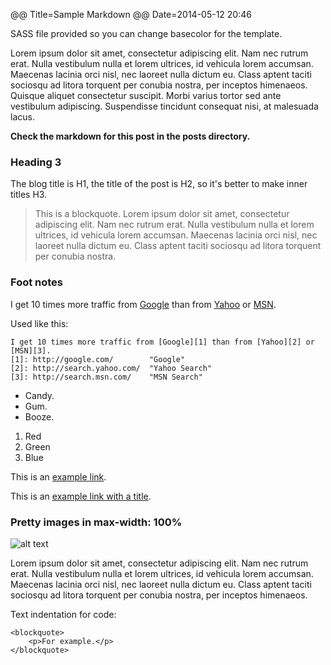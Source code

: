 @@ Title=Sample Markdown
@@ Date=2014-05-12 20:46

SASS file provided so you can change basecolor for the template.

Lorem ipsum dolor sit amet, consectetur adipiscing elit. Nam nec rutrum erat. Nulla vestibulum nulla et lorem ultrices, id vehicula lorem accumsan. Maecenas lacinia orci nisl, nec laoreet nulla dictum eu. Class aptent taciti sociosqu ad litora torquent per conubia nostra, per inceptos himenaeos. Quisque aliquet consectetur suscipit. Morbi varius tortor sed ante vestibulum adipiscing. Suspendisse tincidunt consequat nisi, at malesuada lacus.

**Check the markdown for this post in the posts directory.**

### Heading 3

The blog title is H1, the title of the post is H2, so it's better to make inner titles H3.

> This is a blockquote. Lorem ipsum dolor sit amet, consectetur adipiscing elit. Nam nec rutrum erat. Nulla vestibulum nulla et lorem ultrices, id vehicula lorem accumsan. Maecenas lacinia orci nisl, nec laoreet nulla dictum eu. Class aptent taciti sociosqu ad litora torquent per conubia nostra.

### Foot notes

I get 10 times more traffic from [Google][1] than from [Yahoo][2] or [MSN][3].

[1]: http://google.com/        "Google"
[2]: http://search.yahoo.com/  "Yahoo Search"
[3]: http://search.msn.com/    "MSN Search"

Used like this:

	I get 10 times more traffic from [Google][1] than from [Yahoo][2] or [MSN][3].
	[1]: http://google.com/        "Google"
	[2]: http://search.yahoo.com/  "Yahoo Search"
	[3]: http://search.msn.com/    "MSN Search"

*   Candy.
*   Gum.
*   Booze.

1.  Red
2.  Green
3.  Blue

This is an [example link](http://example.com/).

This is an [example link with a title](http://example.com/ "With a Title").

### Pretty images in max-width: 100%

![alt text](http://res.cloudinary.com/demo/image/upload/sample.jpg "Title")

Lorem ipsum dolor sit amet, consectetur adipiscing elit. Nam nec rutrum erat. Nulla vestibulum nulla et lorem ultrices, id vehicula lorem accumsan. Maecenas lacinia orci nisl, nec laoreet nulla dictum eu. Class aptent taciti sociosqu ad litora torquent per conubia nostra, per inceptos himenaeos.

Text indentation for code:

    <blockquote>
        <p>For example.</p>
    </blockquote>